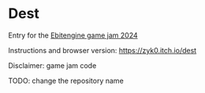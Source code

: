 # Dest

Entry for the [Ebitengine game jam 2024](https://itch.io/jam/ebitengine-game-jam-2024)

Instructions and browser version: https://zyk0.itch.io/dest

Disclaimer: game jam code

TODO: change the repository name

